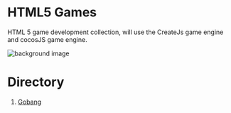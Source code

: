 # HTML5 Games

HTML 5 game development collection, will use the CreateJs game engine and cocosJS game engine. 

![background image](https://github.com/SilenceHVK/Articles/raw/master/assets/images/bgImages/bg4.png)  

# Directory
1. [Gobang](https://htmlpreview.github.io/?https://github.com/SilenceHVK/html5-games/blob/master/gobang/index.html)  
